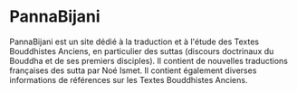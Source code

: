 # PannaBijani

PannaBijani est un site dédié à la traduction et à l'étude des Textes Bouddhistes Anciens, en particulier des suttas (discours doctrinaux du Bouddha et de ses premiers disciples). Il contient de nouvelles traductions françaises des sutta par Noé Ismet. Il contient également diverses informations de références sur les Textes Bouddhistes Anciens.
